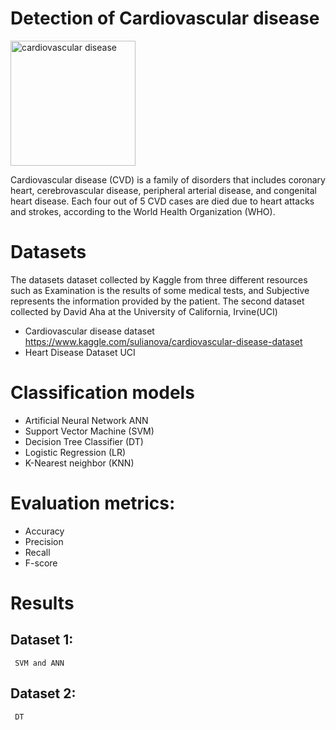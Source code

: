 # Detection of Cardiovascular disease

<img width="200" alt="cardiovascular disease" src="https://user-images.githubusercontent.com/29495885/115125597-ea21d880-9fd1-11eb-9ba6-e142ef38d235.png">


Cardiovascular disease (CVD) is a family of disorders that includes coronary heart, cerebrovascular disease, peripheral
arterial disease, and congenital heart disease. Each four out of 5 CVD cases are died due to heart attacks and strokes,
according to the World Health Organization (WHO).

# Datasets
The datasets dataset collected by Kaggle from three different resources such as Examination is the results of some medical tests, and Subjective represents the information provided by the patient. The second dataset collected by David Aha at the University of California, Irvine(UCI)

  - Cardiovascular disease dataset 
    https://www.kaggle.com/sulianova/cardiovascular-disease-dataset
   - Heart Disease Dataset UCI 

# Classification models 
  - Artificial Neural Network ANN
  - Support Vector Machine (SVM)
  - Decision Tree Classifier (DT)
  - Logistic Regression (LR)
  - K-Nearest neighbor (KNN)

# Evaluation metrics: 
  - Accuracy 
  - Precision
  - Recall
  - F-score
# Results
  ## Dataset 1:
     SVM and ANN
  ## Dataset 2:
     DT
 

